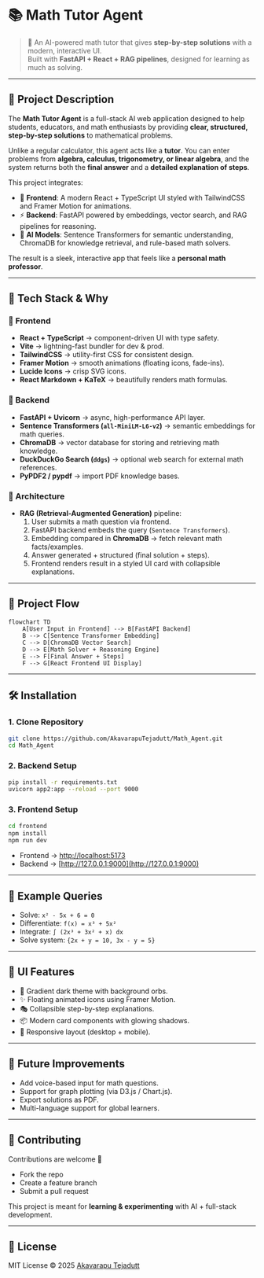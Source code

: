 
# 📚 Math Tutor Agent

> 🤖 An AI-powered math tutor that gives **step-by-step solutions** with a modern, interactive UI.  
> Built with **FastAPI + React + RAG pipelines**, designed for learning as much as solving.

---

## 📝 Project Description
The **Math Tutor Agent** is a full-stack AI web application designed to help students, educators, and math enthusiasts by providing **clear, structured, step-by-step solutions** to mathematical problems.  

Unlike a regular calculator, this agent acts like a **tutor**. You can enter problems from **algebra, calculus, trigonometry, or linear algebra**, and the system returns both the **final answer** and a **detailed explanation of steps**.  

This project integrates:
- 🎯 **Frontend**: A modern React + TypeScript UI styled with TailwindCSS and Framer Motion for animations.  
- ⚡ **Backend**: FastAPI powered by embeddings, vector search, and RAG pipelines for reasoning.  
- 🧠 **AI Models**: Sentence Transformers for semantic understanding, ChromaDB for knowledge retrieval, and rule-based math solvers.  

The result is a sleek, interactive app that feels like a **personal math professor**.

---

## 🚀 Tech Stack & Why

### 🔹 Frontend
- **React + TypeScript** → component-driven UI with type safety.  
- **Vite** → lightning-fast bundler for dev & prod.  
- **TailwindCSS** → utility-first CSS for consistent design.  
- **Framer Motion** → smooth animations (floating icons, fade-ins).  
- **Lucide Icons** → crisp SVG icons.  
- **React Markdown + KaTeX** → beautifully renders math formulas.  

### 🔹 Backend
- **FastAPI + Uvicorn** → async, high-performance API layer.  
- **Sentence Transformers (`all-MiniLM-L6-v2`)** → semantic embeddings for math queries.  
- **ChromaDB** → vector database for storing and retrieving math knowledge.  
- **DuckDuckGo Search (`ddgs`)** → optional web search for external math references.  
- **PyPDF2 / pypdf** → import PDF knowledge bases.  

### 🔹 Architecture
- **RAG (Retrieval-Augmented Generation)** pipeline:
  1. User submits a math question via frontend.  
  2. FastAPI backend embeds the query (`Sentence Transformers`).  
  3. Embedding compared in **ChromaDB** → fetch relevant math facts/examples.  
  4. Answer generated + structured (final solution + steps).  
  5. Frontend renders result in a styled UI card with collapsible explanations.  

---

## 🔄 Project Flow

```mermaid
flowchart TD
    A[User Input in Frontend] --> B[FastAPI Backend]
    B --> C[Sentence Transformer Embedding]
    C --> D[ChromaDB Vector Search]
    D --> E[Math Solver + Reasoning Engine]
    E --> F[Final Answer + Steps]
    F --> G[React Frontend UI Display]
````

---

## 🛠 Installation

### 1. Clone Repository

```bash
git clone https://github.com/AkavarapuTejadutt/Math_Agent.git
cd Math_Agent
```

### 2. Backend Setup

```bash
pip install -r requirements.txt
uvicorn app2:app --reload --port 9000
```

### 3. Frontend Setup

```bash
cd frontend
npm install
npm run dev
```

* Frontend → [http://localhost:5173](http://localhost:5173)
* Backend → [http://127.0.0.1:9000](http://127.0.0.1:9000)

---

## 🧪 Example Queries

* Solve: `x² - 5x + 6 = 0`
* Differentiate: `f(x) = x³ + 5x²`
* Integrate: `∫ (2x³ + 3x² + x) dx`
* Solve system: `{2x + y = 10, 3x - y = 5}`

---

## 🎨 UI Features

* 🌌 Gradient dark theme with background orbs.
* ✨ Floating animated icons using Framer Motion.
* 🎭 Collapsible step-by-step explanations.
* 📦 Modern card components with glowing shadows.
* 📱 Responsive layout (desktop + mobile).

---


## 🔮 Future Improvements

* Add voice-based input for math questions.
* Support for graph plotting (via D3.js / Chart.js).
* Export solutions as PDF.
* Multi-language support for global learners.

---

## 🙌 Contributing

Contributions are welcome 🎉

* Fork the repo
* Create a feature branch
* Submit a pull request

This project is meant for **learning & experimenting** with AI + full-stack development.

---

## 📝 License

MIT License © 2025 [Akavarapu Tejadutt](https://github.com/AkavarapuTejadutt)
